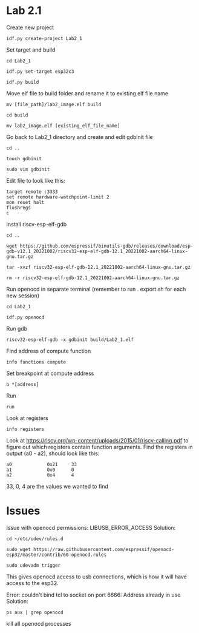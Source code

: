 # Lab 2.1
Create new project
```
idf.py create-project Lab2_1
```
Set target and build
```
cd Lab2_1
```
```
idf.py set-target esp32c3
```
```
idf.py build
```
Move elf file to build folder and rename it to existing elf file name
```
mv [file_path]/lab2_image.elf build
```
```
cd build
```
```
mv lab2_image.elf [existing_elf_file_name]
```
Go back to Lab2_1 directory and create and edit gdbinit file
```
cd ..
```
```
touch gdbinit
```
```
sudo vim gdbinit
```
Edit file to look like this:
```
target remote :3333
set remote hardware-watchpoint-limit 2
mon reset halt
flushregs
c
```
Install riscv-esp-elf-gdb
```
cd ..
```
```
wget https://github.com/espressif/binutils-gdb/releases/download/esp-gdb-v12.1_20221002/riscv32-esp-elf-gdb-12.1_20221002-aarch64-linux-gnu.tar.gz
```
```
tar -xvzf riscv32-esp-elf-gdb-12.1_20221002-aarch64-linux-gnu.tar.gz
```
```
rm -r riscv32-esp-elf-gdb-12.1_20221002-aarch64-linux-gnu.tar.gz
```
Run openocd in separate terminal (remember to run . export.sh for each new session)
```
cd Lab2_1
```
```
idf.py openocd
```
Run gdb
```
riscv32-esp-elf-gdb -x gdbinit build/Lab2_1.elf
```
Find address of compute function
```
info functions compute
```
Set breakpoint at compute address
```
b *[address]
```
Run
```
run
```
Look at registers
```
info registers
```
Look at https://riscv.org/wp-content/uploads/2015/01/riscv-calling.pdf to figure out which registers contain function arguments.
Find the registers in output (a0 - a2), should look like this:
```
a0             0x21     33
a1             0x0      0
a2             0x4      4
```
33, 0, 4 are the values we wanted to find

# Issues
Issue with openocd permissions: LIBUSB_ERROR_ACCESS
Solution:
```
cd ~/etc/udev/rules.d
```
```
sudo wget https://raw.githubusercontent.com/espressif/openocd-esp32/master/contrib/60-openocd.rules 
```
```
sudo udevadm trigger
```
This gives openocd access to usb connections, which is how it will have access to the esp32.

Error: couldn't bind tcl to socket on port 6666: Address already in use
Solution:
```
ps aux | grep openocd
```
kill all openocd processes
